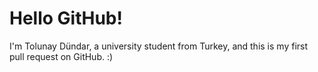 # Hello GitHub!

I'm Tolunay Dündar, a university student from Turkey, and this is my first pull request on GitHub. :)
